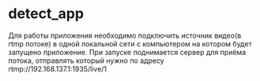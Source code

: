# detect_app
 
Для работы приложения необходимо подключить источник видео(в rtmp потоке) в одной локальной сети с компьютером на котором будет запущено приложение. При запуске поднимается сервер для приёма потока, отправлять который нужно по адресу rtmp://192.168.137.1:1935/live/1
